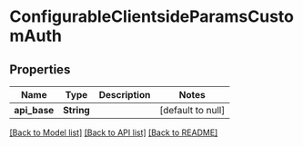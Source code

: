 # ConfigurableClientsideParamsCustomAuth
## Properties

| Name | Type | Description | Notes |
|------------ | ------------- | ------------- | -------------|
| **api\_base** | **String** |  | [default to null] |

[[Back to Model list]](../README.md#documentation-for-models) [[Back to API list]](../README.md#documentation-for-api-endpoints) [[Back to README]](../README.md)


